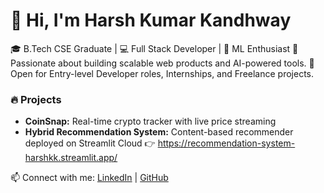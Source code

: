 # 👋 Hi, I'm Harsh Kumar Kandhway

🎓 B.Tech CSE Graduate | 💻 Full Stack Developer | 🤖 ML Enthusiast
🚀 Passionate about building scalable web products and AI-powered tools.
💼 Open for Entry-level Developer roles, Internships, and Freelance projects.

### 🔥 Projects  
- **CoinSnap:** Real-time crypto tracker with live price streaming  
- **Hybrid Recommendation System:** Content-based recommender deployed on Streamlit Cloud 👉 https://recommendation-system-harshkk.streamlit.app/ 

📫 Connect with me: [LinkedIn](https://www.linkedin.com/in/harsh-kumar-kandhway-106303309/) | [GitHub](https://github.com/Git-harshk)
